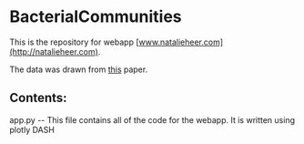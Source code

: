# BacterialCommunities

This is the repository for webapp [www.natalieheer.com](http://natalieheer.com).

The data was drawn from [this]() paper.

## Contents:
app.py -- This file contains all of the code for the webapp. It is written using plotly DASH
